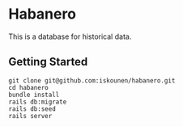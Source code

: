 # Habanero

This is a database for historical data.

## Getting Started

```console
git clone git@github.com:iskounen/habanero.git
cd habanero
bundle install
rails db:migrate
rails db:seed
rails server
```
